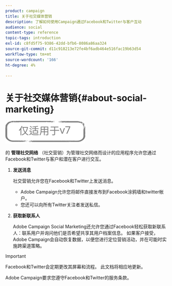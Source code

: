 ```yaml
---
product: campaign
title: 关于社交媒体营销
description: 了解如何使用Campaign通过Facebook和Twitter与客户互动
audience: social
content-type: reference
topic-tags: introduction
exl-id: c8fd5f75-9386-42dd-bfb6-8086a86aa324
source-git-commit: d11c918213e72fe4bf6adb464e516fac19b63d54
workflow-type: tm+mt
source-wordcount: '166'
ht-degree: 4%

---
```


# 关于社交媒体营销{#about-social-marketing}

![](../../assets/v7-only.svg)

的 **管理社交网络** （社交营销）为管理社交网络而设计的应用程序允许您通过Facebook和Twitter与客户和潜在客户进行交互。

1. **发送消息**

   社交营销允许您在Facebook和Twitter上发送消息。

   * Adobe Campaign允许您将邮件直接发布到Facebook涂鸦墙和twitter帐户。
   * 您还可以向所有Twitter关注者发送私信。

1. **获取新联系人**

   Adobe Campaign Social Marketing还允许您通过Facebook轻松获取新联系人：联系用户并询问他们是否希望共享其用户档案信息。 如果客户接受，Adobe Campaign会自动恢复数据，以便您进行定位营销活动，并在可能时实施跨渠道策略。

>[!IMPORTANT]
>
>Facebook和Twitter会定期更改其屏幕和流程。 此文档将相应地更新。
>
>Adobe Campaign要求您遵守Facebook和Twitter的服务条款。
